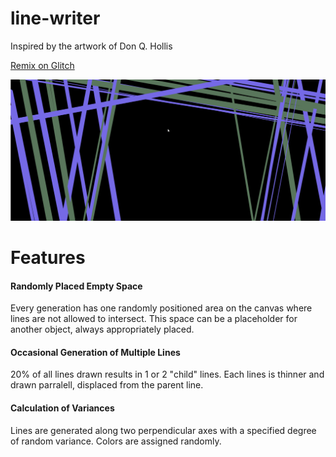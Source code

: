 # line-writer

Inspired by the artwork of Don Q. Hollis

<a href="https://sam-parsons-line-writer.glitch.me">Remix on Glitch</a>

![](donII.gif)


<h1>Features</h1>

<h4>
Randomly Placed Empty Space
</h4>
<p>
Every generation has one randomly positioned area on the canvas where lines are not allowed to intersect.  This space can be a placeholder for another object, always appropriately placed.
</p>

<h4>
Occasional Generation of Multiple Lines
</h4>
<p>
20% of all lines drawn results in 1 or 2 "child" lines. Each lines is thinner and drawn parralell, displaced from the parent line.
</p>

<h4>
Calculation of Variances
</h4>
<p>
Lines are generated along two perpendicular axes with a specified degree of random variance. Colors are assigned randomly.
</p>
